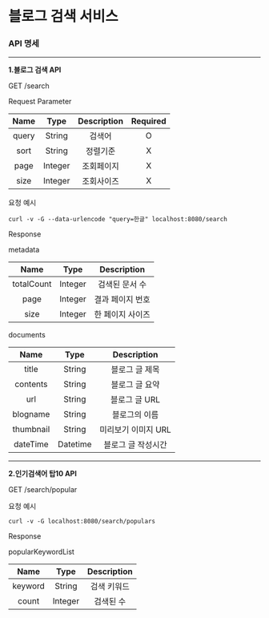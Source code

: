 # 블로그 검색 서비스

### API 명세

---

**1.블로그 검색 API**

GET /search

Request Parameter

| Name  |  Type   | Description | Required |
|:-----:|:-------:|:-----------:|:--------:|
| query | String  |     검색어     |    O     |
| sort  | String  |    정렬기준     |    X     |
| page  | Integer |    조회페이지    |    X     |
| size  | Integer |    조회사이즈    |    X     |

요청 예시

```shell
curl -v -G --data-urlencode "query=한글" localhost:8080/search
```

Response

metadata

|    Name    |  Type   | Description |
|:----------:|:-------:|:-----------:|
| totalCount | Integer |  검색된 문서 수   |
|    page    | Integer |  결과 페이지 번호  |
|    size    | Integer |  한 페이지 사이즈  |

documents

|   Name    |   Type   | Description  |
|:---------:|:--------:|:------------:|
|   title   |  String  |   블로그 글 제목   |
| contents  |  String  |  	블로그 글 요약   |
|    url    |  String  |  블로그 글 URL   |
| blogname  |  String  |   블로그의 이름    |
| thumbnail |  String  | 미리보기 이미지 URL |
| dateTime  | Datetime |  블로그 글 작성시간  |

---

**2.인기검색어 탑10 API**

GET /search/popular

요청 예시

```
curl -v -G localhost:8080/search/populars 
```

Response

popularKeywordList

|  Name   |  Type   | Description |
|:-------:|:-------:|:-----------:|
| keyword | String  |   검색 키워드    |
|  count  | Integer |    검색된 수    |
